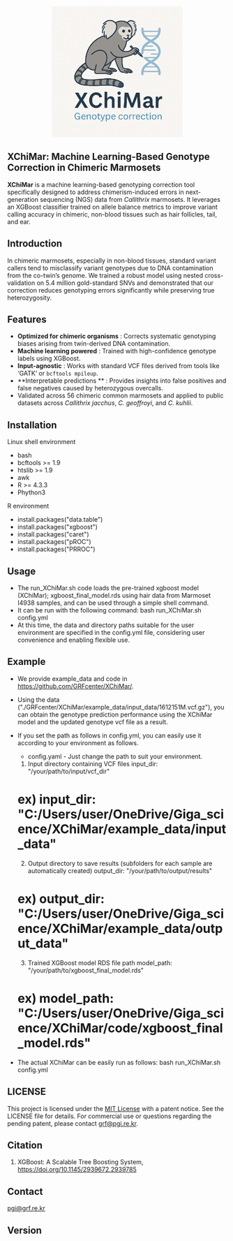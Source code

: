 <p align="center">
  <img src="./XChiMar_logo3.png" alt="XChiMar Logo" width="300"/>
</p>

## XChiMar: Machine Learning-Based Genotype Correction in Chimeric Marmosets

**XChiMar** is a machine learning-based genotyping correction tool specifically designed to address chimerism-induced errors in next-generation sequencing (NGS) data from _Callithrix_ marmosets. It leverages an XGBoost classifier trained on allele balance metrics to improve variant calling accuracy in chimeric, non-blood tissues such as hair follicles, tail, and ear.

## Introduction
In chimeric marmosets, especially in non-blood tissues, standard variant callers tend to misclassify variant genotypes due to DNA contamination from the co-twin’s genome. We trained a robust model using nested cross-validation on 5.4 million gold-standard SNVs and demonstrated that our correction reduces genotyping errors significantly while preserving true heterozygosity.

## Features
- **Optimized for chimeric organisms** : Corrects systematic genotyping biases arising from twin-derived DNA contamination.
- **Machine learning powered** : Trained with high-confidence genotype labels using XGBoost.
- **Input-agnostic** : Works with standard VCF files derived from tools like ‘GATK’ or `bcftools mpileup`.
- **Interpretable predictions ** : Provides insights into false positives and false negatives caused by heterozygous overcalls.
- Validated across 56 chimeric common marmosets and applied to public datasets across _Callithrix jacchus_, _C. geoffroyi_, and _C. kuhlii_. 

## Installation
Linux shell environment
- bash  
- bcftools >= 1.9
- htslib >= 1.9
- awk
- R >= 4.3.3
- Phython3

R environment
- install.packages("data.table")
- install.packages("xgboost")
- install.packages("caret")
- install.packages("pROC")
- install.packages("PRROC")
  
## Usage
- The run_XChiMar.sh code loads the pre-trained xgboost model (XChiMar); xgboost_final_model.rds using hair data from Marmoset I4938 
  samples, and can be used through a simple shell command. 
- It can be run with the following command: bash run_XChiMar.sh config.yml
- At this time, the data and directory paths suitable for the user environment are specified in the config.yml file, considering user 
  convenience and enabling flexible use.
  
## Example
- We provide example_data and code in https://github.com/GRFcenter/XChiMar/.
- Using the data ("./GRFcenter/XChiMar/example_data/input_data/1612151M.vcf.gz"), you can obtain the genotype prediction 
  performance using the XChiMar model and the updated genotype vcf file as a result.
- If you set the path as follows in config.yml, you can easily use it according to your environment as follows.

  - config.yaml -
   Just change the path to suit your environment.

   1. Input directory containing VCF files
    input_dir: "/your/path/to/input/vcf_dir"
    # ex) input_dir: "C:/Users/user/OneDrive/Giga_science/XChiMar/example_data/input_data"

   2. Output directory to save results (subfolders for each sample are automatically created)
    output_dir: "/your/path/to/output/results"
    # ex) output_dir: "C:/Users/user/OneDrive/Giga_science/XChiMar/example_data/output_data"

   3. Trained XGBoost model RDS file path
    model_path: "/your/path/to/xgboost_final_model.rds"
    # ex) model_path: "C:/Users/user/OneDrive/Giga_science/XChiMar/code/xgboost_final_model.rds"

- The actual XChiMar can be easily run as follows: bash run_XChiMar.sh config.yml
  
## LICENSE
This project is licensed under the [MIT License](LICENSE) with a patent notice. See the LICENSE file for details.
For commercial use or questions regarding the pending patent, please contact [grf@pgi.re.kr](mailto:grf@pgi.re.kr).

## Citation
 1. XGBoost: A Scalable Tree Boosting System, https://doi.org/10.1145/2939672.2939785
    
## Contact
pgi@grf.re.kr

## Version


